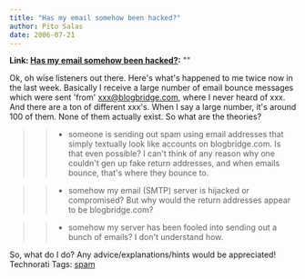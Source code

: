 ```yaml
---
title: "Has my email somehow been hacked?"
author: Pito Salas
date: 2006-07-21
---
```


**Link: [Has my email somehow been hacked?](None):** ""

Ok, oh wise listeners out there. Here's what's happened to me twice now in the
last week.  Basically I receive a large number of email bounce messages which
were sent 'from' xxx@blogbridge.com, where I never heard of xxx. And there are
a ton of different xxx's. When I say a large number, it's around 100 of them.
None of them actually exist. So what are the theories?

>>

>>   * someone is sending out spam using email addresses that simply textually
look like accounts on blogbridge.com. Is that even possible? I can't think of
any reason why one couldn't gen up fake return addresses, and when emails
bounce, that's where they bounce to.

>>   * somehow my email (SMTP) server is hijacked or compromised? But why
would the return addresses appear to be blogbridge.com?

>>   * somehow my server has been fooled into sending out a bunch of emails? I
don't understand how.

>>

So, what do I do? Any advice/explanations/hints would be appreciated!
Technorati Tags: [spam](<http://www.technorati.com/tag/spam>)


